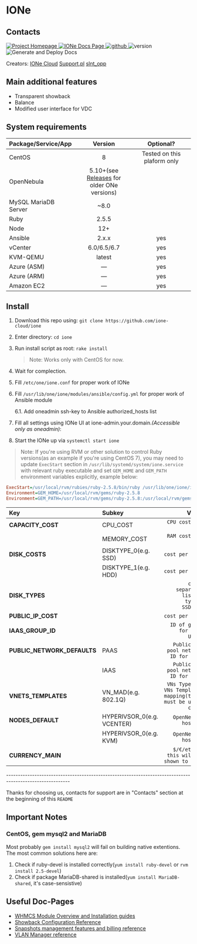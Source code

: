 # IONe

## Contacts

<p align="left">
    <a href="https://ione-cloud.net" title="Project Homepage" rel="nofollow">
        <img src="https://img.shields.io/static/v1?label=Project&message=HomePage&color=blue&style=flat" alt="Project Homepage"/>
    </a>
    <a href="https://docs.ione-cloud.net" title="IONe Docs Page" rel="nofollow">
        <img src="https://img.shields.io/static/v1?label=IONe&message=Docs&color=informational&style=flat" alt="IONe Docs Page"/>
    </a>
    <a href="https://github.com/ione" title="github" rel="nofollow">
        <img src="https://img.shields.io/static/v1?label=github&message=repo&color=green&style=flat" alt="github"/>
    </a>
    <img src="https://img.shields.io/static/v1?label=version&message=v1.0.3&color=success&style=flat" alt="version"/>
    <img src="https://github.com/ione-cloud/ione-sunstone/workflows/Generate%20and%20Deploy%20Docs/badge.svg" alt="Generate and Deploy Docs"/>
</p>

Creators:
[IONe Cloud](https://ione-cloud.net)
[Support.pl](https://support.pl)
[slnt_opp](https://slnt-opp.xyz)

## Main additional features

- Transparent showback
- Balance
- Modified user interface for VDC

## System requirements

<table>
   <thead>
      <tr>
         <th align="left">Package/Service/App</th>
         <th align="center">Version</th>
         <th align="center">Optional?</th>
      </tr>
   </thead>
   <tbody>
      <tr>
         <td align="left">CentOS</td><td align="center">8</td><td align="center">Tested on this plaform only</td>
      </tr>
      <tr>
         <td align="left">OpenNebula</td><td align="center">5.10+(see <a href="https://github.com/ione-cloud/ione/releases">Releases</a> for <br/>older ONe versions)</td><td align="center"></td>
      </tr>
      <tr>
         <td align="left">MySQL MariaDB Server</td><td align="center">~8.0</td><td align="center"></td>
      </tr>
      <tr>
         <td align="left">Ruby</td><td align="center">2.5.5</td><td align="center"></td>
      </tr>
      <tr>
         <td align="left">Node</td><td align="center">12+</td><td align="center"></td>
      </tr>
      <tr>
         <td align="left">Ansible</td><td align="center">2.x.x</td><td align="center">yes</td>
      </tr>
      <tr>
         <td align="left">vCenter</td><td align="center">6.0/6.5/6.7</td><td align="center">yes</td>
      </tr>
      <tr>
         <td align="left">KVM-QEMU</td><td align="center">latest</td><td align="center">yes</td>
      </tr>
      <tr>
         <td align="left">Azure (ASM)</td><td align="center">—</td><td align="center">yes</td>
      </tr>
      <tr>
         <td align="left">Azure (ARM)</td><td align="center">—</td><td align="center">yes</td>
      </tr>
      <tr>
         <td align="left">Amazon EC2</td><td align="center">—</td><td align="center">yes</td>
      </tr>
   </tbody>
</table>

## Install

1. Download this repo using:
   `git clone https://github.com/ione-cloud/ione`

2. Enter directory:
   `cd ione`

3. Run install script as root:
   `rake install`

    > Note:
    > Works only with CentOS for now.

4. Wait for complection.

5. Fill `/etc/one/ione.conf` for proper work of IONe

6. Fill `/usr/lib/one/ione/modules/ansible/config.yml` for proper work of Ansible module

   6.1. Add oneadmin ssh-key to Ansible authorized_hosts list

7. Fill all settings using IONe UI at ione-admin.your.domain._(Accessible only as oneadmin)_:

8. Start the IONe up via `systemctl start ione`

> Note:
> If you're using RVM or other solution to control Ruby versions(as an example if you're using CentOS 7), you may need to update `ExecStart` section in `/usr/lib/systemd/system/ione.service` with relevant ruby executable and set `GEM_HOME` and `GEM_PATH` environment variables explicitly, example below:

```ini
ExecStart=/usr/local/rvm/rubies/ruby-2.5.8/bin/ruby /usr/lib/one/ione/ione_server.rb
Environment=GEM_HOME=/usr/local/rvm/gems/ruby-2.5.8
Environment=GEM_PATH=/usr/local/rvm/gems/ruby-2.5.8:/usr/local/rvm/gems/ruby-2.5.8@global
```

<table>
   <thead>
      <tr>
         <th align="left">Key</th>
         <th align="left">Subkey</th>
         <th align="right">Value</th>
      </tr>
   </thead>
   <tbody>
      <tr>
         <td align="left"><strong>CAPACITY_COST</strong></td>
         <td align="left">CPU_COST</td>
         <td align="right"><code>CPU cost per hour</code></td>
      </tr>
      <tr>
         <td align="left"></td>
         <td align="left">MEMORY_COST</td>
         <td align="right"><code>RAM cost per hour</code></td>
      </tr>
      <tr>
         <td align="left"><strong>DISK_COSTS</strong></td>
         <td align="left">DISKTYPE_0(e.g. SSD)</td>
         <td align="right"><code>cost per hour</code></td>
      </tr>
      <tr>
         <td align="left"></td>
         <td align="left">DISKTYPE_1(e.g. HDD)</td>
         <td align="right"><code>cost per hour</code></td>
      </tr>
      <tr>
         <td align="left"><strong>DISK_TYPES</strong></td>
         <td align="left"></td>
         <td align="right"><code>comma separated list of types: SSD,HDD</code></td>
      </tr>
      <tr>
         <td align="left"><strong>PUBLIC_IP_COST</strong></td>
         <td align="left"></td>
         <td align="right"><code>cost per hour</code></td>
      </tr>
      <tr>
         <td align="left"><strong>IAAS_GROUP_ID</strong></td>
         <td align="left"></td>
         <td align="right"><code>ID of group for IaaS Users</code></td>
      </tr>
      <tr>
         <td align="left"><strong>PUBLIC_NETWORK_DEFAULTS</strong></td>
         <td align="left">PAAS</td>
         <td align="right"><code>Public IPs pool network ID for PaaS</code></td>
      </tr>
      <tr>
         <td align="left"><strong></strong></td>
         <td align="left">IAAS</td>
         <td align="right"><code>Public IPs pool network ID for IaaS</code></td>
      </tr>
      <tr>
         <td align="left"><strong>VNETS_TEMPLATES</strong></td>
         <td align="left">VN_MAD(e.g. 802.1Q)</td>
         <td align="right"><code>VNs Types to VNs Templates mapping(types must be upper case)</code></td>
      </tr>
      <tr>
         <td align="left"><strong>NODES_DEFAULT</strong></td>
         <td align="left">HYPERIVSOR_0(e.g. VCENTER)</td>
         <td align="right"><code>OpenNebula host id</code></td>
      </tr>
      <tr>
         <td align="left"></td>
         <td align="left">HYPERIVSOR_0(e.g. KVM)</td>
         <td align="right"><code>OpenNebula host id</code></td>
      </tr>
      <tr>
         <td align="left"><strong>CURRENCY_MAIN</strong></td>
         <td align="left"></td>
         <td align="right"><code>$/€/etc... this will be shown to user</code></td>
      </tr>
   </tbody>
</table>
---------------------------------------------------------------------------------------------------------

Thanks for choosing us, contacts for support are in "Contacts" section at the beginning of this `README`

## Important Notes

### CentOS, gem mysql2 and MariaDB

Most probably `gem install mysql2` will fail on building native extentions. The most common solutions here are:

1. Check if ruby-devel is installed correctly(`yum install ruby-devel` or `rvm install 2.5-devel`)
2. Check if package MariaDB-shared is installed(`yum install MariaDB-shared`, it's case-sensistive)

## Useful Doc-Pages

- [WHMCS Module Overview and Installation guides](/file.WHMCS.html)
- [Showback Configuration Reference](/file.Showback.html)
- [Snapshots management features and billing reference](/file.VMSnapshots.html)
- [VLAN Manager reference](/file.VLANManager.html)
